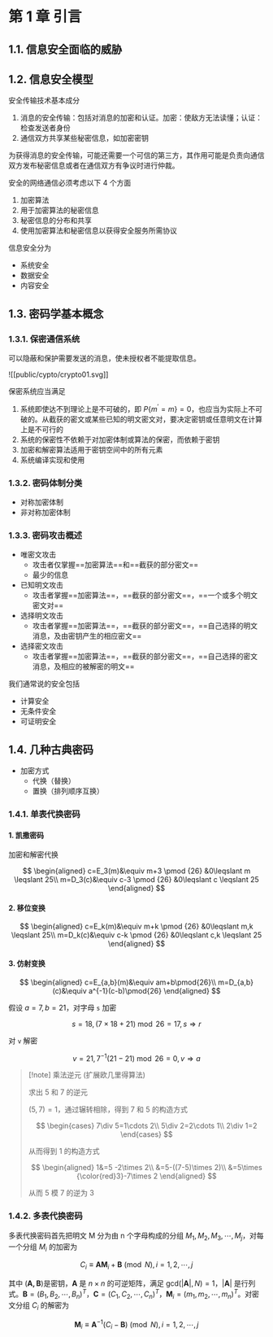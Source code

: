 # 第 1 章 引言

## 1.1. 信息安全面临的威胁

## 1.2. 信息安全模型

安全传输技术基本成分

1. 消息的安全传输：包括对消息的加密和认证。加密：使敌方无法读懂；认证：检查发送者身份
2. 通信双方共享某些秘密信息，如加密密钥

为获得消息的安全传输，可能还需要一个可信的第三方，其作用可能是负责向通信双方发布秘密信息或者在通信双方有争议时进行仲裁。

安全的网络通信必须考虑以下 4 个方面

1. 加密算法
2. 用于加密算法的秘密信息
3. 秘密信息的分布和共享
4. 使用加密算法和秘密信息以获得安全服务所需协议

信息安全分为

- 系统安全
- 数据安全
- 内容安全

## 1.3. 密码学基本概念

### 1.3.1. 保密通信系统

可以隐蔽和保护需要发送的消息，使未授权者不能提取信息。

![[public/cypto/crypto01.svg]]

保密系统应当满足

1. 系统即使达不到理论上是不可破的，即 $P\{m^\prime = m\}=0$，也应当为实际上不可破的。从截获的密文或某些已知的明文密文对，要决定密钥或任意明文在计算上是不可行的
2. 系统的保密性不依赖于对加密体制或算法的保密，而依赖于密钥
3. 加密和解密算法适用于密钥空间中的所有元素
4. 系统编译实现和使用

### 1.3.2. 密码体制分类

- 对称加密体制
- 非对称加密体制

### 1.3.3. 密码攻击概述

- 唯密文攻击
    - 攻击者仅掌握==加密算法==和==截获的部分密文==
    - 最少的信息
- 已知明文攻击
    - 攻击者掌握==加密算法==，==截获的部分密文==，==一个或多个明文密文对==
- 选择明文攻击
    - 攻击者掌握==加密算法==，==截获的部分密文==，==自己选择的明文消息，及由密钥产生的相应密文==
- 选择密文攻击
    - 攻击者掌握==加密算法==，==截获的部分密文==，==自己选择的密文消息，及相应的被解密的明文==

我们通常说的安全包括

- 计算安全
- 无条件安全
- 可证明安全

## 1.4. 几种古典密码

- 加密方式
    - 代换（替换）
    - 置换（排列顺序互换）

### 1.4.1. 单表代换密码

#### 1. 凯撒密码

加密和解密代换

$$
\begin{aligned}
c=E_3(m)&\equiv m+3 \pmod {26} &0\leqslant m \leqslant 25\\
m=D_3(c)&\equiv c-3 \pmod {26} &0\leqslant c \leqslant 25
\end{aligned}
$$

#### 2. 移位变换

$$
\begin{aligned}
c=E_k(m)&\equiv m+k \pmod {26} &0\leqslant m,k \leqslant 25\\
m=D_k(c)&\equiv c-k \pmod {26} &0\leqslant c,k \leqslant 25
\end{aligned}
$$

#### 3. 仿射变换

$$
\begin{aligned}
c=E_{a,b}(m)&\equiv am+b\pmod{26}\\
m=D_{a,b}(c)&\equiv a^{-1}(c-b)\pmod{26}
\end{aligned}
$$

假设 $a=7,b=21$，对字母 `s` 加密

$$
s=18,(7\times 18+21)\bmod 26=17,s\Rightarrow r
$$

对 `v` 解密

$$
v=21,7^{-1}(21-21)\bmod 26=0,v\Rightarrow a
$$

> [!note] 乘法逆元 (扩展欧几里得算法)
> 
> 求出 5 和 7 的逆元
> 
> $(5,7)=1$，通过辗转相除，得到 7 和 5 的构造方式
> 
> $$
> \begin{cases}
> 7\div 5=1\cdots 2\\
> 5\div 2=2\cdots 1\\
> 2\div 1=2
> \end{cases}
> $$
> 
> 从而得到 1 的构造方式
> 
> $$
> \begin{aligned}
> 1&=5 -2\times 2\\
> &=5-((7-5)\times 2)\\
> &=5\times {\color{red}3}-7\times 2
> \end{aligned}
> $$
> 
> 从而 5 模 7 的逆为 3

### 1.4.2. 多表代换密码

多表代换密码首先把明文 M 分为由 n 个字母构成的分组 $M_1,M_2,M_3,\cdots,M_j$，对每一个分组 $M_i$ 的加密为

$$
C_i\equiv\mathbf{AM}_i+\mathbf{B}\pmod{N},i=1,2,\cdots,j
$$

其中 $(\mathbf{A,B})$是密钥，$\mathbf{A}$ 是 $n\times n$ 的可逆矩阵，满足 $\text{gcd}(|\mathbf{A}|,N)=1$，$|\mathbf{A}|$ 是行列式。$\mathbf{B}=(B_1,B_2,\cdots,B_n)^T$，$\mathbf{C}=(C_1,C_2,\cdots,C_n)^T$，$\mathbf{M}_i=(m_1,m_2,\cdots,m_n)^T$。对密文分组 $C_i$ 的解密为

$$
\mathbf{M}_i\equiv \mathbf{A}^{-1}(C_i-\mathbf{B})\pmod{N},i=1,2,\cdots,j
$$

